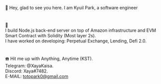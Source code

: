 

👋 Hey, glad to see you here. I am Kyuil Park, a software engineer
#
👀   
I build Node.js back-end server on top of Amazon infrastructure and EVM Smart Contract with Solidity (Most layer 2s).   
I have worked on developing: Perpetual Exchange, Lending, Defi 2.0.
#
:phone: Hit me up with Anything, Anytime (KST).  
Telegram: @XayaKaisa.  
Discord:  Xaya#7482.  
E-MAIL:  totopark0@gmail.com

